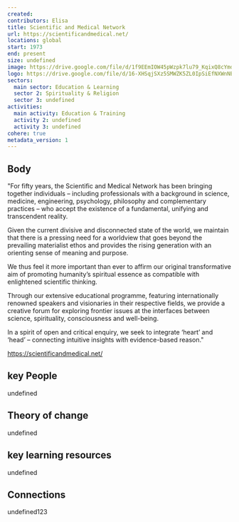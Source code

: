```yaml
---
created:
contributors: Elisa
title: Scientific and Medical Network
url: https://scientificandmedical.net/
locations: global
start: 1973
end: present
size: undefined
image: https://drive.google.com/file/d/1f9EEmIOW45pWzpk7lu79_KqixQ8cYmdl/view?usp=drive_link
logo: https://drive.google.com/file/d/16-XHSqjSXz5SMWZK5ZL0IpSiEfNXWnNE/view?usp=drive_link
sectors:
  main sector: Education & Learning
  sector 2: Spirituality & Religion
  sector 3: undefined
activities: 
  main activity: Education & Training
  activity 2: undefined
  activity 3: undefined
cohere: true
metadata_version: 1
---
```



## Body

"For fifty years, the Scientific and Medical Network has been bringing together individuals – including professionals with a background in science, medicine, engineering, psychology, philosophy and complementary practices – who accept the existence of a fundamental, unifying and transcendent reality.

Given the current divisive and disconnected state of the world, we maintain that there is a pressing need for a worldview that goes beyond the prevailing materialist ethos and provides the rising generation with an orienting sense of meaning and purpose.

We thus feel it more important than ever to affirm our original transformative aim of promoting humanity’s spiritual essence as compatible with enlightened scientific thinking.

Through our extensive educational programme, featuring internationally renowned speakers and visionaries in their respective fields, we provide a creative forum for exploring frontier issues at the interfaces between science, spirituality, consciousness and well-being.

In a spirit of open and critical enquiry, we seek to integrate ‘heart’ and ‘head’ – connecting intuitive insights with evidence-based reason."

https://scientificandmedical.net/

## key People

undefined

## Theory of change

undefined

## key learning resources

undefined

## Connections

undefined123

